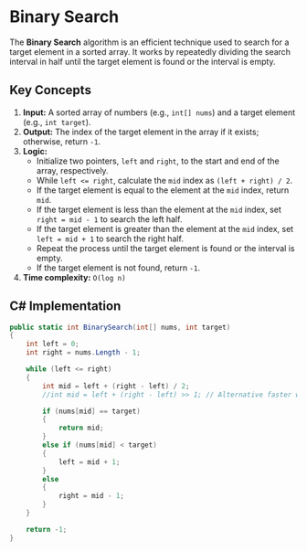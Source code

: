 # Binary Search

The **Binary Search** algorithm is an efficient technique used to search for a target element in a sorted array. It works by repeatedly dividing the search interval in half until the target element is found or the interval is empty.

## Key Concepts

1. **Input:** A sorted array of numbers (e.g., `int[] nums`) and a target element (e.g., `int target`).
2. **Output:** The index of the target element in the array if it exists; otherwise, return `-1`.
3. **Logic:**
   - Initialize two pointers, `left` and `right`, to the start and end of the array, respectively.
   - While `left <= right`, calculate the `mid` index as `(left + right) / 2`.
   - If the target element is equal to the element at the `mid` index, return `mid`.
   - If the target element is less than the element at the `mid` index, set `right = mid - 1` to search the left half.
   - If the target element is greater than the element at the `mid` index, set `left = mid + 1` to search the right half.
   - Repeat the process until the target element is found or the interval is empty.
   - If the target element is not found, return `-1`.
4. **Time complexity:** `O(log n)`

## C# Implementation

```csharp
public static int BinarySearch(int[] nums, int target)
{
    int left = 0;
    int right = nums.Length - 1;

    while (left <= right)
    {
        int mid = left + (right - left) / 2;
        //int mid = left + (right - left) >> 1; // Alternative faster way to calculate mid

        if (nums[mid] == target)
        {
            return mid;
        }
        else if (nums[mid] < target)
        {
            left = mid + 1;
        }
        else
        {
            right = mid - 1;
        }
    }

    return -1;
}
```

[//]: # (## Solutions)

[//]: # (### ![Easy]&#40;https://img.shields.io/badge/Easy-46c6c2&#41;)

[//]: # (### ![Medium]&#40;https://img.shields.io/badge/Medium-fac31d&#41;)
